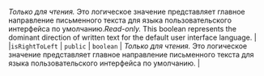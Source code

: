 <span data-ttu-id="4a85a-p104">_Только для чтения._ Это логическое значение представляет главное направление письменного текста для языка пользовательского интерфейса по умолчанию.</span><span class="sxs-lookup"><span data-stu-id="4a85a-p104">_Read-only._ This boolean represents the dominant direction of written text for the default user interface language.</span></span> |
|`isRightToLeft`     | `public` | `boolean` | _Только для чтения._ Это логическое значение представляет главное направление письменного текста для языка пользовательского интерфейса по умолчанию. |







